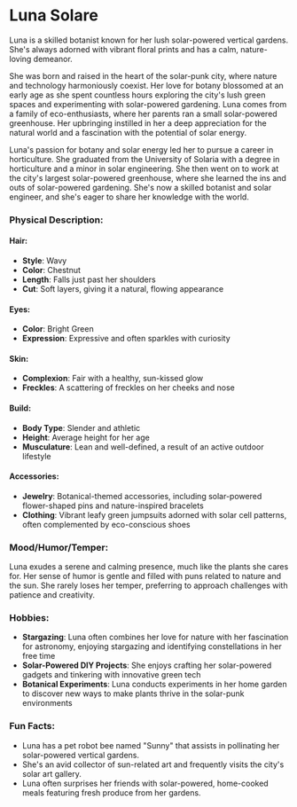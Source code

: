# Luna Solare

Luna is a skilled botanist known for her lush solar-powered vertical gardens. She's always adorned
with vibrant floral prints and has a calm, nature-loving demeanor.

She was born and raised in the heart of the solar-punk city, where nature and technology
harmoniously coexist. Her love for botany blossomed at an early age as she spent countless hours
exploring the city's lush green spaces and experimenting with solar-powered gardening. Luna comes
from a family of eco-enthusiasts, where her parents ran a small solar-powered greenhouse. Her
upbringing instilled in her a deep appreciation for the natural world and a fascination with the
potential of solar energy.

Luna's passion for botany and solar energy led her to pursue a career in horticulture. She graduated
from the University of Solaria with a degree in horticulture and a minor in solar engineering. She
then went on to work at the city's largest solar-powered greenhouse, where she learned the ins and
outs of solar-powered gardening. She's now a skilled botanist and solar engineer, and she's eager to
share her knowledge with the world.

### Physical Description:

#### Hair:

- **Style**: Wavy
- **Color**: Chestnut
- **Length**: Falls just past her shoulders
- **Cut**: Soft layers, giving it a natural, flowing appearance

#### Eyes:

- **Color**: Bright Green
- **Expression**: Expressive and often sparkles with curiosity

#### Skin:

- **Complexion**: Fair with a healthy, sun-kissed glow
- **Freckles**: A scattering of freckles on her cheeks and nose

#### Build:

- **Body Type**: Slender and athletic
- **Height**: Average height for her age
- **Musculature**: Lean and well-defined, a result of an active outdoor lifestyle

#### Accessories:

- **Jewelry**: Botanical-themed accessories, including solar-powered flower-shaped pins and
  nature-inspired bracelets
- **Clothing**: Vibrant leafy green jumpsuits adorned with solar cell patterns, often complemented
  by eco-conscious shoes

### Mood/Humor/Temper:

Luna exudes a serene and calming presence, much like the plants she cares for. Her sense of humor is
gentle and filled with puns related to nature and the sun. She rarely loses her temper, preferring
to approach challenges with patience and creativity.

### Hobbies:

- **Stargazing**: Luna often combines her love for nature with her fascination for astronomy,
  enjoying stargazing and identifying constellations in her free time
- **Solar-Powered DIY Projects**: She enjoys crafting her solar-powered gadgets and tinkering with
  innovative green tech
- **Botanical Experiments**: Luna conducts experiments in her home garden to discover new ways to
  make plants thrive in the solar-punk environments

### Fun Facts:

- Luna has a pet robot bee named "Sunny" that assists in pollinating her solar-powered vertical
  gardens.
- She's an avid collector of sun-related art and frequently visits the city's solar art gallery.
- Luna often surprises her friends with solar-powered, home-cooked meals featuring fresh produce
  from her gardens.
